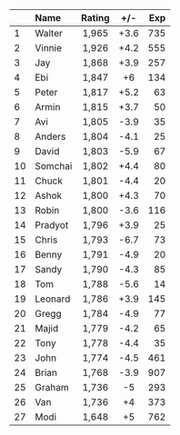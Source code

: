 | |Name|Rating|+/-|Exp|
|-|:---|:----:|:-:|--:|
|1|Walter|1,965|+3.6|735|
|2|Vinnie|1,926|+4.2|555|
|3|Jay|1,868|+3.9|257|
|4|Ebi|1,847|+6|134|
|5|Peter|1,817|+5.2|63|
|6|Armin|1,815|+3.7|50|
|7|Avi|1,805|-3.9|35|
|8|Anders|1,804|-4.1|25|
|9|David|1,803|-5.9|67|
|10|Somchai|1,802|+4.4|80|
|11|Chuck|1,801|-4.4|20|
|12|Ashok|1,800|+4.3|70|
|13|Robin|1,800|-3.6|116|
|14|Pradyot|1,796|+3.9|25|
|15|Chris|1,793|-6.7|73|
|16|Benny|1,791|-4.9|20|
|17|Sandy|1,790|-4.3|85|
|18|Tom|1,788|-5.6|14|
|19|Leonard|1,786|+3.9|145|
|20|Gregg|1,784|-4.9|77|
|21|Majid|1,779|-4.2|65|
|22|Tony|1,778|-4.4|35|
|23|John|1,774|-4.5|461|
|24|Brian|1,768|-3.9|907|
|25|Graham|1,736|-5|293|
|26|Van|1,736|+4|373|
|27|Modi|1,648|+5|762|
